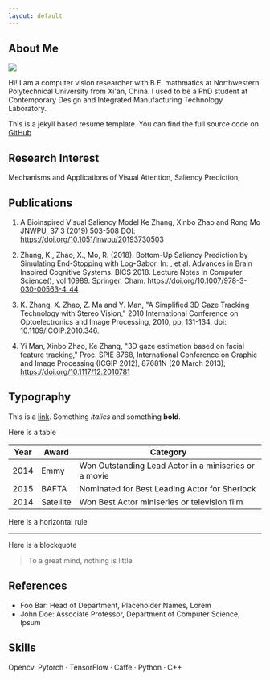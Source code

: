 ```yaml
---
layout: default
---
```


## About Me

<img class="profile-picture" src="sherlock.jpg">

Hi! I am a computer vision researcher with B.E. mathmatics at Northwestern Polytechnical University
 from Xi'an, China.
 I used to be a PhD student at Contemporary Design and Integrated Manufacturing Technology Laboratory.


This is a jekyll based resume template. You can find the full source code on [GitHub](https://github.com/bk2dcradle/researcher)

## Research Interest

Mechanisms and Applications of Visual Attention, Saliency Prediction, 

## Publications

1. A Bioinspired Visual Saliency Model
Ke Zhang, Xinbo Zhao and Rong Mo
JNWPU, 37 3 (2019) 503-508
DOI: https://doi.org/10.1051/jnwpu/20193730503

2. Zhang, K., Zhao, X., Mo, R. (2018). Bottom-Up Saliency Prediction by Simulating End-Stopping with Log-Gabor. In: , et al. Advances in Brain Inspired Cognitive Systems. BICS 2018. Lecture Notes in Computer Science(), vol 10989. Springer, Cham. https://doi.org/10.1007/978-3-030-00563-4_44

3. K. Zhang, X. Zhao, Z. Ma and Y. Man, "A Simplified 3D Gaze Tracking Technology with Stereo Vision," 2010 International Conference on Optoelectronics and Image Processing, 2010, pp. 131-134, doi: 10.1109/ICOIP.2010.346.

4. Yi Man, Xinbo Zhao, Ke Zhang, "3D gaze estimation based on facial feature tracking," Proc. SPIE 8768, International Conference on Graphic and Image Processing (ICGIP 2012), 87681N (20 March 2013); https://doi.org/10.1117/12.2010781

## Typography

This is a [link](http://google.com). Something *italics* and something **bold**.

Here is a table

Year | Award | Category
-----|-------|--------
2014 | Emmy  | Won Outstanding Lead Actor in a miniseries or a movie
2015 | BAFTA | Nominated for Best Leading Actor for Sherlock
2014 | Satellite | Won Best Actor miniseries or television film

Here is a horizontal rule

---

Here is a blockquote

> To a great mind, nothing is little

## References

* Foo Bar: Head of Department, Placeholder Names, Lorem
* John Doe: Associate Professor, Department of Computer Science, Ipsum

## Skills
Opencv· Pytorch · TensorFlow · Caffe · Python · C++ 

